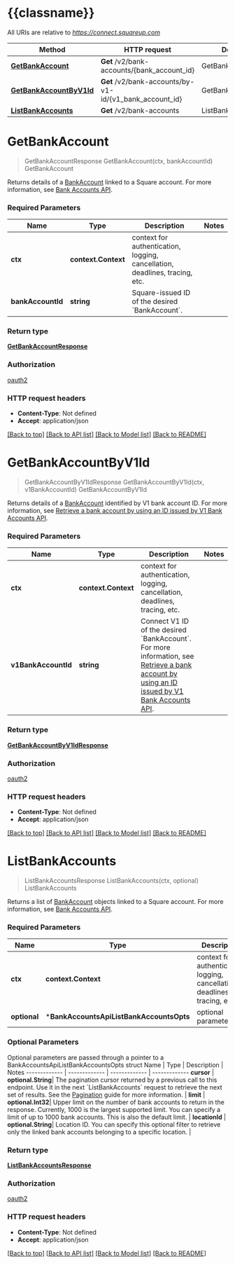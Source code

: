 # {{classname}}

All URIs are relative to *https://connect.squareup.com*

Method | HTTP request | Description
------------- | ------------- | -------------
[**GetBankAccount**](BankAccountsApi.md#GetBankAccount) | **Get** /v2/bank-accounts/{bank_account_id} | GetBankAccount
[**GetBankAccountByV1Id**](BankAccountsApi.md#GetBankAccountByV1Id) | **Get** /v2/bank-accounts/by-v1-id/{v1_bank_account_id} | GetBankAccountByV1Id
[**ListBankAccounts**](BankAccountsApi.md#ListBankAccounts) | **Get** /v2/bank-accounts | ListBankAccounts

# **GetBankAccount**
> GetBankAccountResponse GetBankAccount(ctx, bankAccountId)
GetBankAccount

Returns details of a [BankAccount](#type-bankaccount)  linked to a Square account. For more information, see  [Bank Accounts API](https://developer.squareup.com/docs/docs/bank-accounts-api).

### Required Parameters

Name | Type | Description  | Notes
------------- | ------------- | ------------- | -------------
 **ctx** | **context.Context** | context for authentication, logging, cancellation, deadlines, tracing, etc.
  **bankAccountId** | **string**| Square-issued ID of the desired &#x60;BankAccount&#x60;. | 

### Return type

[**GetBankAccountResponse**](GetBankAccountResponse.md)

### Authorization

[oauth2](../README.md#oauth2)

### HTTP request headers

 - **Content-Type**: Not defined
 - **Accept**: application/json

[[Back to top]](#) [[Back to API list]](../README.md#documentation-for-api-endpoints) [[Back to Model list]](../README.md#documentation-for-models) [[Back to README]](../README.md)

# **GetBankAccountByV1Id**
> GetBankAccountByV1IdResponse GetBankAccountByV1Id(ctx, v1BankAccountId)
GetBankAccountByV1Id

Returns details of a [BankAccount](#type-bankaccount) identified by V1 bank account ID.  For more information, see  [Retrieve a bank account by using an ID issued by V1 Bank Accounts API](https://developer.squareup.com/docs/docs/bank-accounts-api#retrieve-a-bank-account-by-using-an-id-issued-by-the-v1-bank-accounts-api).

### Required Parameters

Name | Type | Description  | Notes
------------- | ------------- | ------------- | -------------
 **ctx** | **context.Context** | context for authentication, logging, cancellation, deadlines, tracing, etc.
  **v1BankAccountId** | **string**| Connect V1 ID of the desired &#x60;BankAccount&#x60;. For more information, see  [Retrieve a bank account by using an ID issued by V1 Bank Accounts API](https://developer.squareup.com/docs/docs/bank-accounts-api#retrieve-a-bank-account-by-using-an-id-issued-by-v1-bank-accounts-api). | 

### Return type

[**GetBankAccountByV1IdResponse**](GetBankAccountByV1IdResponse.md)

### Authorization

[oauth2](../README.md#oauth2)

### HTTP request headers

 - **Content-Type**: Not defined
 - **Accept**: application/json

[[Back to top]](#) [[Back to API list]](../README.md#documentation-for-api-endpoints) [[Back to Model list]](../README.md#documentation-for-models) [[Back to README]](../README.md)

# **ListBankAccounts**
> ListBankAccountsResponse ListBankAccounts(ctx, optional)
ListBankAccounts

Returns a list of [BankAccount](#type-bankaccount) objects linked to a Square account.  For more information, see  [Bank Accounts API](https://developer.squareup.com/docs/docs/bank-accounts-api).

### Required Parameters

Name | Type | Description  | Notes
------------- | ------------- | ------------- | -------------
 **ctx** | **context.Context** | context for authentication, logging, cancellation, deadlines, tracing, etc.
 **optional** | ***BankAccountsApiListBankAccountsOpts** | optional parameters | nil if no parameters

### Optional Parameters
Optional parameters are passed through a pointer to a BankAccountsApiListBankAccountsOpts struct
Name | Type | Description  | Notes
------------- | ------------- | ------------- | -------------
 **cursor** | **optional.String**| The pagination cursor returned by a previous call to this endpoint. Use it in the next &#x60;ListBankAccounts&#x60; request to retrieve the next set  of results.  See the [Pagination](https://developer.squareup.com/docs/docs/working-with-apis/pagination) guide for more information. | 
 **limit** | **optional.Int32**| Upper limit on the number of bank accounts to return in the response.  Currently, 1000 is the largest supported limit. You can specify a limit  of up to 1000 bank accounts. This is also the default limit. | 
 **locationId** | **optional.String**| Location ID. You can specify this optional filter  to retrieve only the linked bank accounts belonging to a specific location. | 

### Return type

[**ListBankAccountsResponse**](ListBankAccountsResponse.md)

### Authorization

[oauth2](../README.md#oauth2)

### HTTP request headers

 - **Content-Type**: Not defined
 - **Accept**: application/json

[[Back to top]](#) [[Back to API list]](../README.md#documentation-for-api-endpoints) [[Back to Model list]](../README.md#documentation-for-models) [[Back to README]](../README.md)

